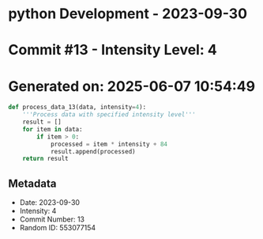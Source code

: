 ﻿# python Development - 2023-09-30
# Commit #13 - Intensity Level: 4
# Generated on: 2025-06-07 10:54:49
```python
def process_data_13(data, intensity=4):
    '''Process data with specified intensity level'''
    result = []
    for item in data:
        if item > 0:
            processed = item * intensity + 84
            result.append(processed)
    return result
```
## Metadata
- Date: 2023-09-30
- Intensity: 4
- Commit Number: 13
- Random ID: 553077154
